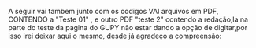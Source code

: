 A seguir vai tambem junto com os codigos VAI arquivos em PDF, CONTENDO a "Teste 01" , e outro PDF "teste 2" contendo a redação,la na parte do teste da pagina do GUPY não estar dando a opção de digitar,por isso irei deixar aqui o mesmo, desde já agradeço a compreensão:
